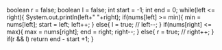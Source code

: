 boolean r = false;
boolean l = false;
int start = -1;
int end = 0;
while(left <= right){
System.out.println(left+" "+right);
if(nums[left] >= min){
min = nums[left];
start = left;
left++;
}
else{
l = true;
// left--;
}
if(nums[right] <= max){
max = nums[right];
end = right;
right--;
}
else{
r = true;
// right++;
}
if(r && l)
return end - start +1;
}